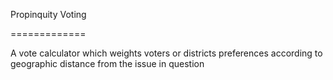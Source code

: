 Propinquity Voting

=============

A vote calculator which weights voters or districts preferences according to geographic distance from the issue in question

